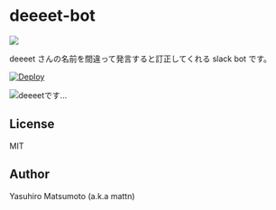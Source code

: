 # deeeet-bot

![](http://go-gyazo.appspot.com/ee747efcf38afdee.png)

deeeet さんの名前を間違って発言すると訂正してくれる slack bot です。

[![Deploy](https://www.herokucdn.com/deploy/button.png)](https://heroku.com/deploy)

![deeeetです...](http://go-gyazo.appspot.com/0de6426b4e395f1f.png)

## License

MIT

## Author

Yasuhiro Matsumoto (a.k.a mattn)
